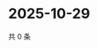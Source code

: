# 2025-10-29

共 0 条

<!-- BEGIN ZHIHUVIDEO -->
<!-- 最后更新时间 Wed Oct 29 2025 18:13:07 GMT+0800 (China Standard Time) -->

<!-- END ZHIHUVIDEO -->
